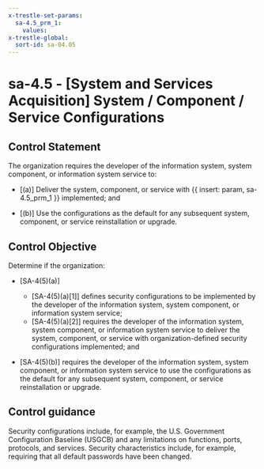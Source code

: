 ```yaml
---
x-trestle-set-params:
  sa-4.5_prm_1:
    values:
x-trestle-global:
  sort-id: sa-04.05
---
```


# sa-4.5 - \[System and Services Acquisition\] System / Component / Service Configurations

## Control Statement

The organization requires the developer of the information system, system component, or information system service to:

- \[(a)\] Deliver the system, component, or service with {{ insert: param, sa-4.5_prm_1 }} implemented; and

- \[(b)\] Use the configurations as the default for any subsequent system, component, or service reinstallation or upgrade.

## Control Objective

Determine if the organization:

- \[SA-4(5)(a)\]

  - \[SA-4(5)(a)[1]\] defines security configurations to be implemented by the developer of the information system, system component, or information system service;
  - \[SA-4(5)(a)[2]\] requires the developer of the information system, system component, or information system service to deliver the system, component, or service with organization-defined security configurations implemented; and

- \[SA-4(5)(b)\] requires the developer of the information system, system component, or information system service to use the configurations as the default for any subsequent system, component, or service reinstallation or upgrade.

## Control guidance

Security configurations include, for example, the U.S. Government Configuration Baseline (USGCB) and any limitations on functions, ports, protocols, and services. Security characteristics include, for example, requiring that all default passwords have been changed.
